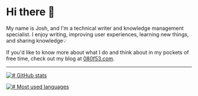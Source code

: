# Hi there 👋

My name is Josh, and I'm a technical writer and knowledge management specialist. I enjoy writing, improving user experiences, learning new things, and sharing knowledge💡

If you'd like to know more about what I do and think about in my pockets of free time, check out my blog at [080f53.com](https://www.080f53.com/blog/).

-----

[![# GitHub stats](https://github-readme-stats.vercel.app/api?username=josh-wong&include_all_commits=true&show_icons=true)](#GitHub-stats)

[![# Most used languages](https://github-readme-stats.vercel.app/api/top-langs?username=josh-wong&langs_count=10)](#Most-used-languages)

<link href="https://famichiki.jp/@josh" rel="me">
